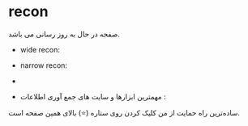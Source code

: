 # recon

صفحه در حال به روز رسانی می باشد.

- wide recon:
- narrow recon:

- 
- مهمترین ابزارها و سایت های جمع آوری اطلاعات :


ساده‌ترین راه حمایت از من کلیک کردن روی ستاره (⭐) بالای همین صفحه است.

